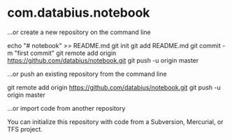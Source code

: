 # com.databius.notebook
…or create a new repository on the command line

echo "# notebook" >> README.md
git init
git add README.md
git commit -m "first commit"
git remote add origin https://github.com/databius/notebook.git
git push -u origin master
                

…or push an existing repository from the command line

git remote add origin https://github.com/databius/notebook.git
git push -u origin master

…or import code from another repository

You can initialize this repository with code from a Subversion, Mercurial, or TFS project.